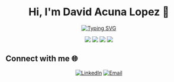 <h1 align="center">Hi, I'm David Acuna Lopez 👋</h1>

<p align="center">
  <a href="https://git.io/typing-svg">
    <img src="https://readme-typing-svg.demolab.com?font=Fira+Code&duration=4000&pause=1000&color=8182F7&background=9620FF00&center=true&width=435&lines=Welcome+to+my+GitHub;Software+Engineer;Exploring+the+Art+of+Code" alt="Typing SVG">
  </a>
</p>

<p align="center">
  <img src="https://img.shields.io/badge/Code-C%23-178600?style=for-the-badge&logo=csharp&logoColor=white"/>
  <img src="https://img.shields.io/badge/Framework-.NET-512BD4?style=for-the-badge&logo=dotnet&logoColor=white"/>
  <img src="https://img.shields.io/badge/Database-PostgreSQL-336791?style=for-the-badge&logo=postgresql&logoColor=white"/>
  <img src="https://img.shields.io/badge/Tools-Docker-2496ED?style=for-the-badge&logo=docker&logoColor=white"/>
</p>

## Connect with me 🌐
<p align="center">
  <a href="https://www.linkedin.com/in/tu-usuario/"><img src="https://img.shields.io/badge/LinkedIn-blue?style=for-the-badge&logo=linkedin&logoColor=white" alt="LinkedIn"></a>
  <a href="mailto:tu-email@gmail.com"><img src="https://img.shields.io/badge/Email-red?style=for-the-badge&logo=gmail&logoColor=white" alt="Email"></a>
</p>

<!--
**davidacunalopez/davidacunalopez** is a ✨ _special_ ✨ repository because its `README.md` (this file) appears on your GitHub profile.

Here are some ideas to get you started:

- 🔭 I’m currently working on ...
- 🌱 I’m currently learning ...
- 👯 I’m looking to collaborate on ...
- 🤔 I’m looking for help with ...
- 💬 Ask me about ...
- 📫 How to reach me: ...
- 😄 Pronouns: ...
- ⚡ Fun fact: ...
-->
